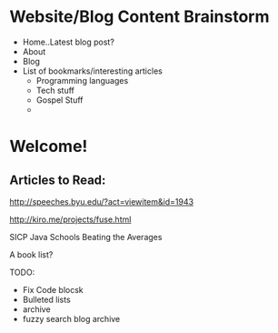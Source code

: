 Website/Blog Content Brainstorm
===============================

* Home..Latest blog post?
* About
* Blog
* List of bookmarks/interesting articles
    * Programming languages
    * Tech stuff
    * Gospel Stuff
    * 

# Welcome!

## Articles to Read:

http://speeches.byu.edu/?act=viewitem&id=1943

http://kiro.me/projects/fuse.html


SICP
Java Schools
Beating the Averages

A book list?

TODO:
 
* Fix Code blocsk
* Bulleted lists
* archive
* fuzzy search blog archive